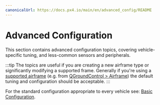 ```yaml
---
canonicalUrl: https://docs.px4.io/main/en/advanced_config/README
---
```


# Advanced Configuration

This section contains advanced configuration topics, covering vehicle-specific tuning, and less-common sensors and peripherals.
 
:::tip
The topics are useful if you are creating a new airframe type or significantly modifying a supported frame.
Generally if you're using a [supported airframe](../airframes/airframe_reference.md#copter) (e.g. from [QGroundControl > Airframe](../config/airframe.md)) the default tuning and configuration should be acceptable. 
:::

For the standard configuration appropriate to every vehicle see: [Basic Configuration](../config/README.md).
